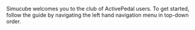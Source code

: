 Simucube welcomes you to the club of ActivePedal users. To get started, follow the guide by navigating the left hand navigation menu in top-down order.